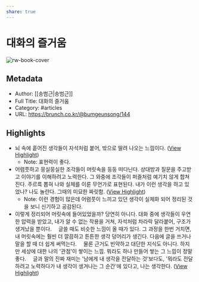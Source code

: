 ```yaml
---
share: true
---
```


# 대화의 즐거움

![rw-book-cover](https://img1.daumcdn.net/thumb/R1280x0.fjpg/?fname=http://t1.daumcdn.net/brunch/service/user/15UX/image/rTzG-IXJG-aBhuIlIQI1e2Te7hs.jpeg)

## Metadata
- Author: [[송범근|송범근]]
- Full Title: 대화의 즐거움
- Category: #articles
- URL: https://brunch.co.kr/@bumgeunsong/144

## Highlights
- 뇌 속에 흩어진 생각들이 자석처럼 붙어, 밖으로 딸려 나오는 느낌이다. ([View Highlight](https://read.readwise.io/read/01gmvws4d4f643chc432e6yysw))
    - Note: 표현력이 좋다.
- 어렴풋하고 뭉실뭉실한 조각들이 머릿속을 둥둥 떠다닌다. 상대방과 질문을 주고받고 이야기를 이해하려고 노력한다. 그 와중에 조각들이 퍼즐처럼 예기치 않게 합쳐진다. 주르륵 뽑혀 나와 실체를 이룬 무언가로 표현된다. 내가 이런 생각을 하고 있었나? 나도 놀란다. 그때의 미묘한 짜릿함. ([View Highlight](https://read.readwise.io/read/01gmvwwwz2aaa5xrndh3gmdp23))
    - Note: 이런 경험이 많은데
      어렴풋이 느끼고 있던 생각이
      실체화 되어 정리된 것을 보니 신기하고
      공감된다.
- 이렇게 정리되어 머릿속에 들어있었을까? 당연히 아니다. 대화 중에 생각들이 우연한 압력을 받았고, 내가 알 수 없는 작용을 거쳐, 자석처럼 차라락 달라붙어, 구조가 생겨났을 뿐이다.
  ⠀
  글쓸 때도 비슷한 느낌이 올 때가 있다. 그 과정을 한번 거치면, 내 머릿속에는 훨씬 더 깔끔하고 튼튼한 생각 덩어리가 생긴다. 다음에 글을 쓰거나 말을 할 때 더 쉽게 써먹는다.
  ⠀
  물론 근거도 빈약하고 대단한 지식도 아니다. 하지만 세상에 대한 나의 '관점'이 쌓이는 느낌. 뭐라도 하나 만들어 쌓는 그 느낌이 정말 좋다.
  ⠀
  글과 말의 진짜 재미는
  '남에게 내 생각을 전달하는 것'보다도,
  '뭐라도 전달하려고 노력하다가 내 생각이 생겨나는 그 순간'에 있다고,
  나는 생각한다. ([View Highlight](https://read.readwise.io/read/01gmvwxzbv7rmyvtjn9fqw61y0))
